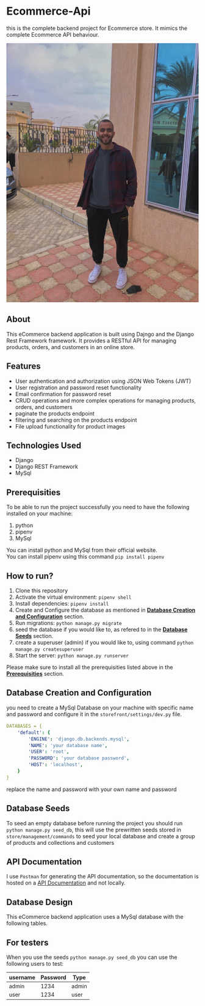 # Ecommerce-Api

this is the complete backend project for Ecommerce store.  It mimics the complete Ecommerce API behaviour.

![image](Github-images/home.jpg)

## About

This eCommerce backend application is built using Dajngo and the Django Rest Framework framework. It provides a RESTful API for managing products, orders, and customers in an online store.


## Features

- User authentication and authorization using JSON Web Tokens (JWT)
- User registration and password reset functionality
- Email confirmation for password reset
- CRUD operations and more complex operations for managing products, orders, and customers
- paginate the products endpoint 
- filtering and searching on the products endpoint
- File upload functionality for product images


## Technologies Used

- Django
- Django REST Framework
- MySql 


## Prerequisities

To be able to run the project successfully you need to have the following installed on your machine:

1. python
2. pipenv
3. MySql

You can install python and MySql from their official website.\
You can install pipenv using this command `pip install pipenv`


## How to run?

1. Clone this repository
2. Activate the virtual environment: `pipenv shell`
3. Install dependencies: `pipenv install`
4. Create and Configure the database as mentioned in [**Database Creation and Configuration**](#database-creation-and-configuration) section.
5. Run migrations: `python manage.py migrate`
6. seed the database if you would like to, as refered to in the [**Database Seeds**](#database-seeds) section.
7. create a superuser (admin) if you would like to, using command `python manage.py createsuperuser`
8. Start the server: `python manage.py runserver`

Please make sure to install all the prerequisities listed above in the [**Prerequisities**](#prerequisities) section.


## Database Creation and Configuration

you need to create a MySql Database on your machine with specific name and password and configure it in the `storefront/settings/dev.py` file.

```yaml
DATABASES = {
    'default': {
        'ENGINE': 'django.db.backends.mysql',
        'NAME': 'your database name',
        'USER': 'root',
        'PASSWORD': 'your database password',
        'HOST': 'localhost',
    }
}
```

replace the name and password with your own name and password 



## Database Seeds

To seed an empty database before running the project you should run `python manage.py seed_db`, this will use the prewritten seeds stored in \
`store/management/commands` to seed your local database and create a group of products and collections and customers


## API Documentation

I use `Postman` for generating the API documentation, so the documentation is hosted on a [API Documentation](https://documenter.getpostman.com/view/24318609/2s93JwMghA) and not locally.


## Database Design

This eCommerce backend application uses a MySql database with the following tables.


## For testers

When you use the seeds `python manage.py seed_db` you can use the following users to test:

| username           | Password | Type   |
| ----------------- | -------- | ------ | 
| admin   | 1234 | admin   | 
| user    | 1234 | user    | 
